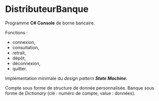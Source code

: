 # DistributeurBanque

Programme **C# Console** de borne bancaire. 

Fonctions : 
- connexion,
- consultation,
- retrait,
- dépôt,
- déconnexion,
- quitter.

Implémentation minimale du *design pattern* ***State Machine***.

Compte sous forme de structure de donnée personnalisée. Banque sous forme de *Dictionary* (clé : numéro de compte, value : données).

